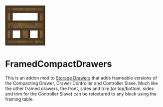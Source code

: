 ![](src/main/resources/logo.png)

# FramedCompactDrawers
This is an addon mod to [Storage Drawers](https://www.curseforge.com/Minecraft/mc-mods/storage-drawers) that adds frameable versions of the Compacting Drawer, Drawer Controller and Controller Slave. Much like the other framed drawers, the front, sides and trim (or top/bottom, sides and trim for the Controller Slave) can be retextured to any block using the framing table.